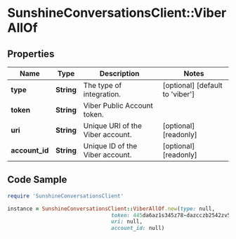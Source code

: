 # SunshineConversationsClient::ViberAllOf

## Properties

Name | Type | Description | Notes
------------ | ------------- | ------------- | -------------
**type** | **String** | The type of integration. | [optional] [default to &#39;viber&#39;]
**token** | **String** | Viber Public Account token. | 
**uri** | **String** | Unique URI of the Viber account. | [optional] [readonly] 
**account_id** | **String** | Unique ID of the Viber account. | [optional] [readonly] 

## Code Sample

```ruby
require 'SunshineConversationsClient'

instance = SunshineConversationsClient::ViberAllOf.new(type: null,
                                 token: 445da6az1s345z78-dazcczb2542zv51a-e0vc5fva17480im9,
                                 uri: null,
                                 account_id: null)
```


